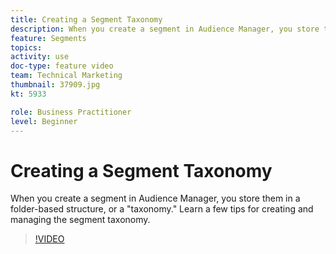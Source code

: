 ```yaml
---
title: Creating a Segment Taxonomy
description: When you create a segment in Audience Manager, you store them in a folder-based structure, or a "taxonomy." Learn a few tips for creating and managing the segment taxonomy.
feature: Segments
topics: 
activity: use
doc-type: feature video
team: Technical Marketing
thumbnail: 37909.jpg
kt: 5933

role: Business Practitioner
level: Beginner
---
```


# Creating a Segment Taxonomy

When you create a segment in Audience Manager, you store them in a folder-based structure, or a "taxonomy." Learn a few tips for creating and managing the segment taxonomy.

>[!VIDEO](https://video.tv.adobe.com/v/37909/?quality=12&learn=on)
